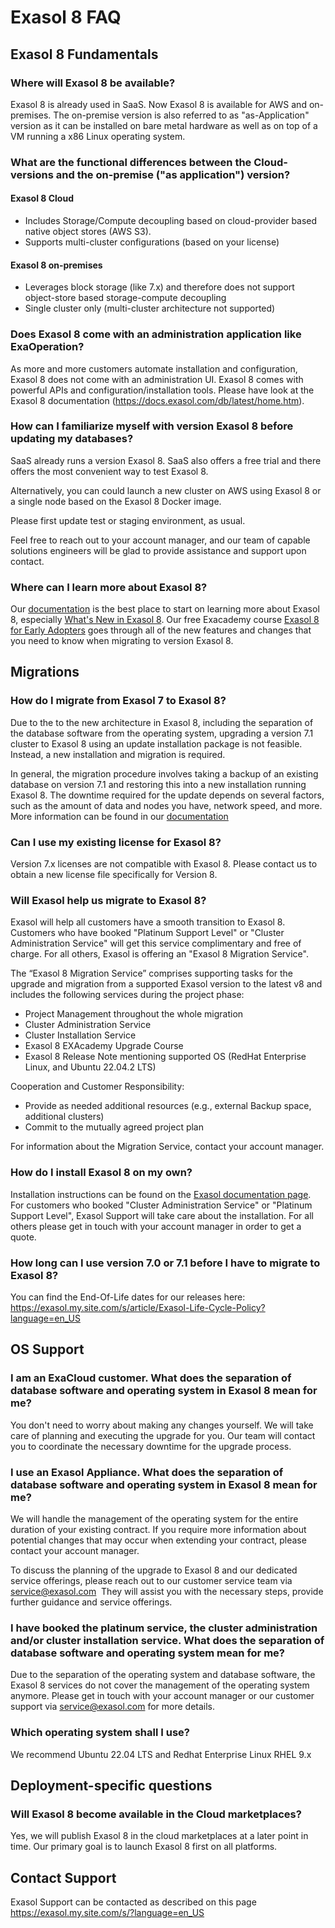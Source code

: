  # Exasol 8 FAQ
## Exasol 8 Fundamentals

### Where will Exasol 8 be available?

Exasol 8 is already used in SaaS.
Now Exasol 8 is available for AWS and on-premises.
The on-premise version is also referred to as "as-Application" version as it can be installed on bare metal hardware as well as on top of a VM running a x86 Linux operating system.

### What are the functional differences between the Cloud-versions and the on-premise ("as application") version?

#### Exasol 8 Cloud
* Includes Storage/Compute decoupling based on cloud-provider based native object stores (AWS S3).
* Supports multi-cluster configurations (based on your license)

#### Exasol 8 on-premises
* Leverages block storage (like 7.x) and therefore does not support object-store based storage-compute decoupling
* Single cluster only (multi-cluster architecture not supported)

### Does Exasol 8 come with an administration application like ExaOperation?

As more and more customers automate installation and configuration, Exasol 8 does not come with an administration UI.
Exasol 8 comes with powerful APIs and configuration/installation tools. Please have look at the Exasol 8 documentation (https://docs.exasol.com/db/latest/home.htm).

### How can I familiarize myself with version Exasol 8 before updating my databases? 

SaaS already runs a version Exasol 8. SaaS also offers a free trial and there offers the most convenient way to test Exasol 8.

Alternatively, you can could launch a new cluster on AWS using Exasol 8 or a single node based on the Exasol 8 Docker image.

Please first update test or staging environment, as usual.

Feel free to reach out to your account manager, and our team of capable solutions engineers will be glad to provide assistance and support upon contact.

### Where can I learn more about Exasol 8?
Our [documentation](https://docs.exasol.com/db/latest/home.htm) is the best place to start on learning more about Exasol 8, especially [What's New in Exasol 8](https://docs.exasol.com/db/latest/get_started/whats-new-in-v8.htm). Our free Exacademy course [Exasol 8 for Early Adopters](https://exacademy.exasol.com/courses/course-v1:Exasol+8NEW+X/about) goes through all of the new features and changes that you need to know when migrating to version Exasol 8.

## Migrations
### How do I migrate from Exasol 7 to Exasol 8?

Due to the to the new architecture in Exasol 8, including the separation of the database software from the operating system, upgrading a version 7.1 cluster to Exasol 8 using an update installation package is not feasible. Instead, a new installation and migration is required.

In general, the migration procedure involves taking a backup of an existing database on version 7.1 and restoring this into a new installation running Exasol 8. The downtime required for the update depends on several factors, such as the amount of data and nodes you have, network speed, and more. More information can be found in our [documentation](https://docs.exasol.com/db/latest/administration/aws/upgrade/migrate_71_v8.htm)

### Can I use my existing license for Exasol 8?
Version 7.x licenses are not compatible with Exasol 8. Please contact us to obtain a new license file specifically for Version 8.

### Will Exasol help us migrate to Exasol 8?
Exasol will help all customers have a smooth transition to Exasol 8. Customers who have booked "Platinum Support Level" or "Cluster Administration Service" will get this service complimentary and free of charge. For all others, Exasol is offering an "Exasol 8 Migration Service".

The “Exasol 8 Migration Service” comprises supporting tasks for the upgrade and migration from a supported Exasol version to the latest v8 and includes the following services during the project phase:
* Project Management throughout the whole migration
* Cluster Administration Service
* Cluster Installation Service
* Exasol 8 EXAcademy Upgrade Course
* Exasol 8 Release Note mentioning supported OS (RedHat Enterprise Linux, and Ubuntu 22.04.2 LTS)

Cooperation and Customer Responsibility:
* Provide as needed additional resources (e.g., external Backup space, additional clusters)
* Commit to the mutually agreed project plan

For information about the Migration Service, contact your account manager.


### How do I install Exasol 8 on my own?
Installation instructions can be found on the [Exasol documentation page](https://docs.exasol.com/db/latest/home.htm). For customers who booked "Cluster Administration Service" or "Platinum Support Level", Exasol Support will take care about the installation. For all others please get in touch with your account manager in order to get a quote.


### How long can I use version 7.0 or 7.1 before I have to migrate to Exasol 8?

You can find the End-Of-Life dates for our releases here: https://exasol.my.site.com/s/article/Exasol-Life-Cycle-Policy?language=en_US

## OS Support

### I am an ExaCloud customer. What does the separation of database software and operating system in Exasol 8 mean for me?

You don't need to worry about making any changes yourself. We will take care of planning and executing the upgrade for you. Our team will contact you to coordinate the necessary downtime for the upgrade process.

### I use an Exasol Appliance. What does the separation of database software and operating system in Exasol 8 mean for me?

We will handle the management of the operating system for the entire duration of your existing contract. If you require more information about potential changes that may occur when extending your contract, please contact your account manager.

To discuss the planning of the upgrade to Exasol 8 and our dedicated service offerings, please reach out to our customer service team via service@exasol.com  They will assist you with the necessary steps, provide further guidance and service offerings.

### I have booked the platinum service, the cluster administration and/or cluster installation service. What does the separation of database software and operating system mean for me?

Due to the separation of the operating system and database software, the Exasol 8 services do not cover the management of the operating system anymore.
Please get in touch with your account manager or our customer support via service@exasol.com for more details.

### Which operating system shall I use?

We recommend Ubuntu 22.04 LTS and Redhat Enterprise Linux RHEL 9.x


## Deployment-specific questions

### Will Exasol 8 become available in the Cloud marketplaces?

Yes, we will publish Exasol 8 in the cloud marketplaces at a later point in time. Our primary goal is to launch Exasol 8 first on all platforms.

## Contact Support
Exasol Support can be contacted as described on this page https://exasol.my.site.com/s/?language=en_US 

